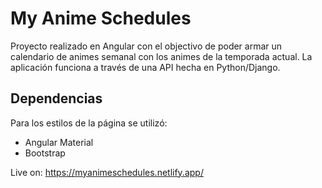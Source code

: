 # My Anime Schedules

Proyecto realizado en Angular con el objectivo de poder armar un calendario de animes semanal con los animes de la temporada actual.
La aplicación funciona a través de una API hecha en Python/Django. 

## Dependencias

Para los estilos de la página se utilizó:
- Angular Material
- Bootstrap

Live on: https://myanimeschedules.netlify.app/



